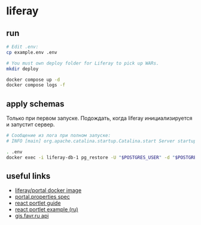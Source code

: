 # liferay

## run

```sh
# Edit .env:
cp example.env .env

# You must own deploy folder for Liferay to pick up WARs.
mkdir deploy

docker compose up -d
docker compose logs -f
```

## apply schemas

Только при первом запуске.
Подождать, когда liferay инициализируется и запустит сервер.

```sh
# Сообщение из лога при полном запуске:
# INFO [main] org.apache.catalina.startup.Catalina.start Server startup in 123456 ms

. .env
docker exec -i liferay-db-1 pg_restore -U "$POSTGRES_USER" -d "$POSTGRES_DB" < schemas
```

## useful links

- [liferay/portal docker image](https://hub.docker.com/r/liferay/portal)
- [portal.properties spec](https://github.com/liferay/liferay-portal/blob/master/portal-impl/src/portal.properties)
- [react portlet guide](https://help.liferay.com/hc/en-us/articles/360017888032-Using-React-in-Your-Portlets)
- [react portlet example (ru)](https://github.com/Allorion/liferay-react-portlet)
- [gis.favr.ru api](https://gis.favr.ru/api/jsonws)
